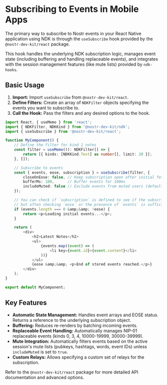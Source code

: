 # Subscribing to Events in Mobile Apps

The primary way to subscribe to Nostr events in your React Native application using NDK is through the `useSubscribe` hook provided by the `@nostr-dev-kit/react` package.

This hook handles the underlying NDK subscription logic, manages event state (including buffering and handling replaceable events), and integrates with the session management features (like mute lists) provided by `ndk-hooks`.

## Basic Usage

1.  **Import:** Import `useSubscribe` from `@nostr-dev-kit/react`.
2.  **Define Filters:** Create an array of `NDKFilter` objects specifying the events you want to subscribe to.
3.  **Call the Hook:** Pass the filters and any desired options to the hook.

```typescript
import React, { useMemo } from 'react';
import { NDKFilter, NDKKind } from '@nostr-dev-kit/ndk';
import { useSubscribe } from '@nostr-dev-kit/react';

function MyComponent() {
    // Define the filter for kind 1 notes
    const filter = useMemo((): NDKFilter[] => {
        return [{ kinds: [NDKKind.Text] as number[], limit: 20 }];
    }, []);

    // Subscribe to events
    const { events, eose, subscription } = useSubscribe(filter, {
        closeOnEose: false, // Keep subscription open after initial fetch
        bufferMs: 100,      // Buffer events for 100ms
        includeMuted: false // Exclude events from muted users (default)
    });

    // You can check if `subscription` is defined to see if the subscription is active,
    // but often checking `eose` or the presence of `events` is sufficient for UI logic.
    if (events.length === 0 &amp;&amp; !eose) {
        return <p>Loading initial events...</p>;
    }

    return (
        <div>
            <h2>Latest Notes</h2>
            <ul>
                {events.map((event) => (
                    <li key={event.id}>{event.content}</li>
                ))}
            </ul>
            {eose &amp;&amp; <p>End of stored events reached.</p>}
        </div>
    );
}

export default MyComponent;

```

## Key Features

*   **Automatic State Management:** Handles event arrays and EOSE status. Returns a reference to the underlying subscription object.
*   **Buffering:** Reduces re-renders by batching incoming events.
*   **Replaceable Event Handling:** Automatically manages NIP-01 replaceable events (kinds 0, 3, 4, 10000-19999, 30000-39999).
*   **Mute Integration:** Automatically filters events based on the active session's mute lists (pubkeys, hashtags, words, event IDs) unless `includeMuted` is set to `true`.
*   **Custom Relays:** Allows specifying a custom set of relays for the subscription.

Refer to the `@nostr-dev-kit/react` package for more detailed API documentation and advanced options.